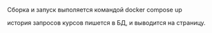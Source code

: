 Сборка и запуск выполяется командой
docker compose up

история запросов курсов пишется в БД, и выводится на страницу.
